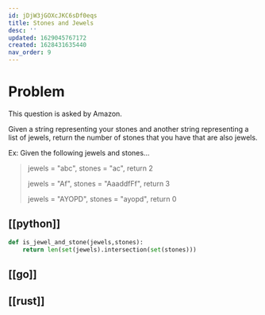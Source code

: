 ```yaml
---
id: jDjW3jGOXcJKC6sDf0eqs
title: Stones and Jewels
desc: ''
updated: 1629045767172
created: 1628431635440
nav_order: 9
---
```


# Problem

This question is asked by Amazon.

Given a string representing your stones and another string representing a list of jewels, return the number of stones that you have that are also jewels.

Ex: Given the following jewels and stones...

> jewels = "abc", stones = "ac", return 2
>
> jewels = "Af", stones = "AaaddfFf", return 3
>
> jewels = "AYOPD", stones = "ayopd", return 0

## [[python]]

```python
def is_jewel_and_stone(jewels,stones):
    return len(set(jewels).intersection(set(stones)))
```

## [[go]]

## [[rust]]
